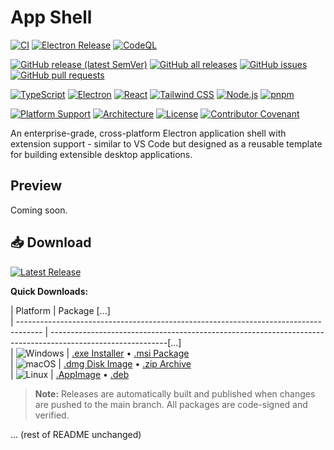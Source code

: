 # App Shell

[![CI](https://img.shields.io/github/actions/workflow/status/Lukeus/app-shell/ci.yml?branch=main&logo=github)](https://github.com/Lukeus/app-shell/actions/workflows/ci.yml)
[![Electron Release](https://img.shields.io/github/actions/workflow/status/Lukeus/app-shell/electron-release.yml?branch=main&label=Electron%20Release&logo=github)](https://github.com/Lukeus/app-shell/actions/workflows/electron-release.yml)
[![CodeQL](https://img.shields.io/github/actions/workflow/status/Lukeus/app-shell/codeql.yml?branch=main&label=CodeQL&logo=github)](https://github.com/Lukeus/app-shell/actions/workflows/codeql.yml)

[![GitHub release (latest SemVer)](https://img.shields.io/github/v/release/Lukeus/app-shell?sort=semver&logo=github)](https://github.com/Lukeus/app-shell/releases/latest)
[![GitHub all releases](https://img.shields.io/github/downloads/Lukeus/app-shell/total?logo=github)](https://github.com/Lukeus/app-shell/releases)
[![GitHub issues](https://img.shields.io/github/issues/Lukeus/app-shell?logo=github)](https://github.com/Lukeus/app-shell/issues)
[![GitHub pull requests](https://img.shields.io/github/issues-pr/Lukeus/app-shell?logo=github)](https://github.com/Lukeus/app-shell/pulls)

[![TypeScript](https://img.shields.io/badge/TypeScript-007ACC?logo=typescript&logoColor=white)](https://www.typescriptlang.org/)
[![Electron](https://img.shields.io/badge/Electron-191970?logo=electron&logoColor=white)](https://www.electronjs.org/)
[![React](https://img.shields.io/badge/React-20232A?logo=react&logoColor=61DAFB)](https://reactjs.org/)
[![Tailwind CSS](https://img.shields.io/badge/Tailwind_CSS-38B2AC?logo=tailwind-css&logoColor=white)](https://tailwindcss.com/)
[![Node.js](https://img.shields.io/badge/Node.js-43853D?logo=node.js&logoColor=white)](https://nodejs.org/)
[![pnpm](https://img.shields.io/badge/pnpm-F69220?logo=pnpm&logoColor=white)](https://pnpm.io/)

[![Platform Support](https://img.shields.io/badge/Platform-Windows%20%7C%20macOS%20%7C%20Linux-lightgrey?logo=electron)](#getting-started)
[![Architecture](https://img.shields.io/badge/Architecture-x64%20%7C%20ARM64-blue)](#getting-started)
[![License](https://img.shields.io/github/license/Lukeus/app-shell?logo=open-source-initiative)](LICENSE)
[![Contributor Covenant](https://img.shields.io/badge/Contributor%20Covenant-2.1-4baaaa.svg)](CODE_OF_CONDUCT.md)

An enterprise-grade, cross-platform Electron application shell with extension support - similar to VS Code but designed as a reusable template for building extensible desktop applications.

## Preview

Coming soon.

## 📥 Download

[![Latest Release](https://img.shields.io/github/v/release/Lukeus/app-shell?label=Download&logo=github&style=for-the-badge)](https://github.com/Lukeus/app-shell/releases/latest)

**Quick Downloads:**

| Platform | Package [...]  
| ------------------------------------------------------------------------------------ | -----------------------------------------------------------------------------------------------------------[...]  
| ![Windows](https://img.shields.io/badge/Windows-0078D6?logo=windows&logoColor=white) | [.exe Installer](https://github.com/Lukeus/app-shell/releases/latest) • [.msi Package](https://github.com/Lukeus/app-shell/releases/latest)  
| ![macOS](https://img.shields.io/badge/macOS-000000?logo=apple&logoColor=white) | [.dmg Disk Image](https://github.com/Lukeus/app-shell/releases/latest) • [.zip Archive](https://github.com/Lukeus/app-shell/releases/latest)  
| ![Linux](https://img.shields.io/badge/Linux-FCC624?logo=linux&logoColor=black) | [.AppImage](https://github.com/Lukeus/app-shell/releases/latest) • [.deb](https://github.com/Lukeus/app-shell/releases/latest)

> **Note:** Releases are automatically built and published when changes are pushed to the main branch. All packages are code-signed and verified.

... (rest of README unchanged)
